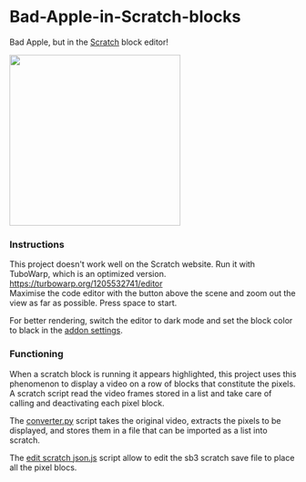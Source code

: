 # Bad-Apple-in-Scratch-blocks

Bad Apple, but in the [Scratch](https://scratch.mit.edu/projects/1205532741/) block editor!

<img height="300" src="https://github.com/user-attachments/assets/27ac9814-4197-4a1c-8532-291447202681" />

### Instructions

This project doesn't work well on the Scratch website. Run it with TuboWarp, which is an optimized version.
https://turbowarp.org/1205532741/editor <br>
Maximise the code editor with the button above the scene and zoom out the view as far as possible. Press space to start.

For better rendering, switch the editor to dark mode and set the block color to black in the [addon settings](https://turbowarp.org/addons#editor-theme3).

### Functioning

When a scratch block is running it appears highlighted, this project uses this phenomenon to display a video on a row of blocks that constitute the pixels. A scratch script read the video frames stored in a list and take care of calling and deactivating each pixel block.

The [converter.py](converter.py) script takes the original video, extracts the pixels to be displayed, and stores them in a file that can be imported as a list into scratch.

The [edit scratch json.js](edit%20scratch%20json.js) script allow to edit the sb3 scratch save file to place all the pixel blocs.
